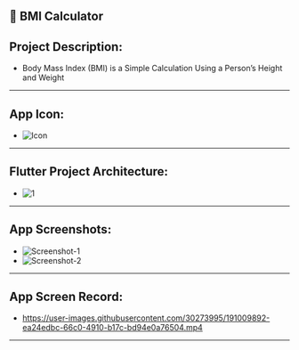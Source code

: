 📱 BMI Calculator
------------------
Project Description:
-----------------------
  -  Body Mass Index (BMI) is a Simple Calculation Using a Person’s Height and Weight 
-----------------------------------------------------------------------------------------------------------------------------
 App Icon:
------------------
  -  ![Icon](https://user-images.githubusercontent.com/30273995/191009714-f975359c-c84f-4734-a3c7-422f887353db.png)
-----------------------------------------------------------------------------------------------------------------------------
Flutter Project Architecture:
------------------------------------
  -  ![1](https://user-images.githubusercontent.com/30273995/191009783-c94f171d-3e1b-4f0a-947b-f46f43267b86.PNG)
-----------------------------------------------------------------------------------------------------------------------------
App Screenshots:
------------------------
  -   ![Screenshot-1](https://user-images.githubusercontent.com/30273995/191009983-6b0fc780-43ce-4976-b850-9674ea4f396c.jpg)
  -   ![Screenshot-2](https://user-images.githubusercontent.com/30273995/191010012-3f5db1e9-6ece-4f24-bd65-c466bbbb10fb.jpg)
-----------------------------------------------------------------------------------------------------------------------------
App Screen Record:
---------------------------
  -  https://user-images.githubusercontent.com/30273995/191009892-ea24edbc-66c0-4910-b17c-bd94e0a76504.mp4
-----------------------------------------------------------------------------------------------------------------------------
